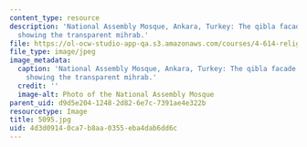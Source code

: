 ```yaml
---
content_type: resource
description: 'National Assembly Mosque, Ankara, Turkey: The qibla facade of the mosque
  showing the transparent mihrab.'
file: https://ol-ocw-studio-app-qa.s3.amazonaws.com/courses/4-614-religious-architecture-and-islamic-cultures-fall-2002/4d3d09140ca7b8aa0355eba4dab6dd6c_5095.jpg
file_type: image/jpeg
image_metadata:
  caption: 'National Assembly Mosque, Ankara, Turkey: The qibla facade of the mosque
    showing the transparent mihrab.'
  credit: ''
  image-alt: Photo of the National Assembly Mosque
parent_uid: d9d5e204-1248-2d82-6e7c-7391ae4e322b
resourcetype: Image
title: 5095.jpg
uid: 4d3d0914-0ca7-b8aa-0355-eba4dab6dd6c
---
```


